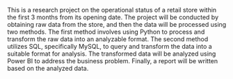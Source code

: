 This is a research project on the operational status of a retail store within the first 3 months from its opening date.
The project will be conducted by obtaining raw data from the store, and then the data will be processed using two methods.
The first method involves using Python to process and transform the raw data into an analyzable format.
The second method utilizes SQL, specifically MySQL, to query and transform the data into a suitable format for analysis.
The transformed data will be analyzed using Power BI to address the business problem.
Finally, a report will be written based on the analyzed data.

